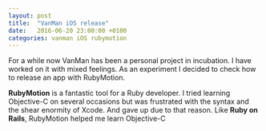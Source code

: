 ```yaml
---
layout: post
title:  "VanMan iOS release"
date:   2016-06-20 23:00:00 +0100
categories: vanman iOS rubymotion
---
```

For a while now VanMan has been a personal project in incubation. I have worked on it with mixed feelings. As an experiment I decided to check how to release an app with RubyMotion.

**RubyMotion** is a fantastic tool for a Ruby developer. I tried learning Objective-C on several occasions but was frustrated with the syntax and the shear enormity of Xcode. And gave up due to that reason. Like **Ruby on Rails**, RubyMotion helped me learn Objective-C
